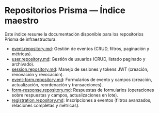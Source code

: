 # Repositorios Prisma — Índice maestro

Este índice resume la documentación disponible para los repositorios Prisma de infraestructura.

- [event.repository.md](./event.repository.md): Gestión de eventos (CRUD, filtros, paginación y métricas).
- [user.repository.md](./user.repository.md): Gestión de usuarios (CRUD, listado paginado y archivado).
- [session.repository.md](./session.repository.md): Manejo de sesiones y tokens JWT (creación, renovación y revocación).
- [event-form.repository.md](./event-form.repository.md): Formularios de evento y campos (creación, actualización, reordenación y transacciones).
- [form-response.repository.md](./form-response.repository.md): Respuestas de formularios (operaciones sobre respuestas y campos, actualizaciones en lote).
- [registration.repository.md](./registration.repository.md): Inscripciones a eventos (filtros avanzados, relaciones completas y métricas).
